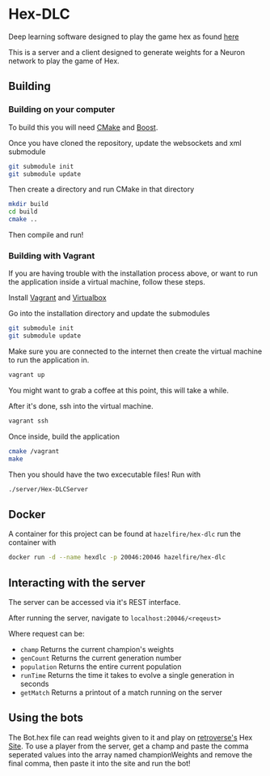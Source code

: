 # Hex-DLC
Deep learning software designed to play the game hex as found [here](http://retroverse.github.io/Hex/)

This is a server and a client designed to generate weights for a Neuron network to play the game of Hex.

## Building
### Building on your computer
To build this you will need [CMake](https://cmake.org/) and [Boost](http://www.boost.org/).

Once you have cloned the repository, update the websockets and xml submodule

```bash
git submodule init
git submodule update
```

Then create a directory and run CMake in that directory

```bash
mkdir build
cd build
cmake ..
```

Then compile and run!

### Building with Vagrant
If you are having trouble with the installation process above, or want to run the application inside a virtual machine, follow these steps.

Install [Vagrant](https://www.vagrantup.com) and [Virtualbox](https://www.virtualbox.org/wiki/Downloads)

Go into the installation directory and update the submodules

```bash
git submodule init
git submodule update
```

Make sure you are connected to the internet then create the virtual machine to run the application in.

```bash
vagrant up
```

You might want to grab a coffee at this point, this will take a while.

After it's done, ssh into the virtual machine.

```bash
vagrant ssh
```

Once inside, build the application

```bash
cmake /vagrant
make
```

Then you should have the two excecutable files! Run with

```bash
./server/Hex-DLCServer
```

## Docker
A container for this project can be found at `hazelfire/hex-dlc` run the container with
```bash
docker run -d --name hexdlc -p 20046:20046 hazelfire/hex-dlc
```

## Interacting with the server
The server can be accessed via it's REST interface.

After running the server, navigate to `localhost:20046/<reqeust>`

Where request can be:

- `champ` Returns the current champion's weights
- `genCount` Returns the current generation number
- `population` Returns the entire current population
- `runTime` Returns the time it takes to evolve a single generation in seconds
- `getMatch` Returns a printout of a match running on the server

## Using the bots
The Bot.hex file can read weights given to it and play on [retroverse's](https://github.com/retroverse) Hex [Site](http://ewanb.me/Hex/). To use a player from the server, get a champ and paste the comma seperated values into the array named championWeights and remove the final comma, then paste it into the site and run the bot!

